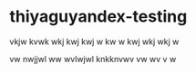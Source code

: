 # thiyaguyandex-testing
vkjw kvwk wkj kwj kwj w kw w kwj wkj wkj w

vw
nwjjwl ww
wvlwjwl
knkknvwv
vw
wv
v
w
